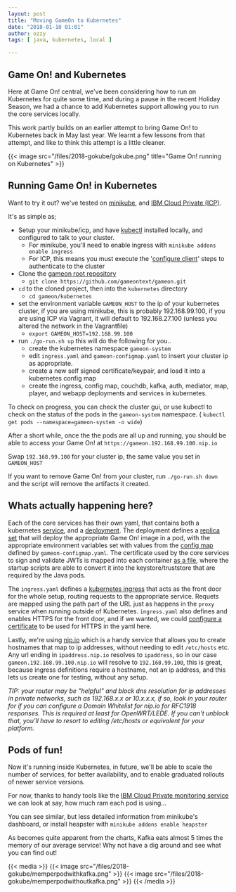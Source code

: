 ```yaml
---
layout: post
title: "Moving GameOn to Kubernetes"
date: "2018-01-10 01:01"
author: ozzy
tags: [ java, kubernetes, local ]

---
```

## Game On! and Kubernetes

Here at Game On! central, we've been considering how to run on Kubernetes for quite some time, and during a pause in the recent Holiday Season, we had a chance to add Kubernetes support allowing you to run the core services locally.

This work partly builds on an earlier attempt to bring Game On! to Kubernetes back in May last year. We learnt a few lessons from that attempt, and like to think this
attempt is a little cleaner.

{{< image src="/files/2018-gokube/gokube.png" title="Game On! running on Kubernetes" >}}

## Running Game On! in Kubernetes

Want to try it out? we've tested on [minikube](https://github.com/kubernetes/minikube), and [IBM Cloud Private (ICP)](https://github.com/IBM/deploy-ibm-cloud-private).

It's as simple as;

- Setup your minikube/icp, and have [kubectl](https://kubernetes.io/docs/tasks/tools/install-kubectl/) installed locally, and configured to talk to your cluster.
  - For minikube, you'll need to enable ingress with `minikube addons enable ingress`
  - For ICP, this means you must execute the '[configure client](https://github.com/IBM/deploy-ibm-cloud-private/blob/master/README.md)' steps to authenticate to the cluster
- Clone the [gameon root repository](https://github.com/gameontext/gameon)
  - `git clone https://github.com/gameontext/gameon.git`
- `cd` to the cloned project, then into the `kubernetes` directory
  - `cd gameon/kubernetes`
- set the environment variable `GAMEON_HOST` to the ip of your kubernetes cluster, if you are using minikube, this is probably 192.168.99.100, if you are using ICP via Vagrant, it will default to 192.168.27.100 (unless you altered the network in the Vagrantfile)
  - `export GAMEON_HOST=192.168.99.100`
- run `./go-run.sh up` this will do the following for you..
  - create the kubernetes namespace `gameon-system`
  - edit `ingress.yaml` and `gameon-configmap.yaml` to insert your cluster ip as appropriate.
  - create a new self signed certificate/keypair, and load it into a kubernetes config map
  - create the ingress, config map, couchdb, kafka, auth, mediator, map, player, and webapp deployments and services in kubernetes.

To check on progress, you can check the cluster gui, or use kubectl to check on the status of the pods in the `gameon-system` namespace. ( `kubectl get pods --namespace=gameon-system -o wide`)

After a short while, once the the pods are all up and running, you should be able to access your Game On! at `https://gameon.192.168.99.100.nip.io`

Swap `192.168.99.100` for your cluster ip, the same value you set in `GAMEON_HOST`

If you want to remove Game On! from your cluster, run `./go-run.sh down` and the script will remove the artifacts it created.

## Whats actually happening here?

Each of the core services has their own yaml, that contains both a kubernetes [service](https://kubernetes.io/docs/concepts/services-networking/service/), and a [deployment](https://kubernetes.io/docs/concepts/workloads/controllers/deployment/). The deployment defines a [replica set](https://kubernetes.io/docs/concepts/workloads/controllers/replicaset/) that will deploy the appropriate Game On! image in a pod, with the appropriate environment variables set with values from the [config map](https://kubernetes.io/docs/tasks/configure-pod-container/configure-pod-configmap/) defined by `gameon-configmap.yaml`. The certificate used by the core services to sign and validate JWTs is mapped into each container [as a file](https://kubernetes.io/docs/tasks/configure-pod-container/configure-pod-configmap/#populate-a-volume-with-data-stored-in-a-configmap), where the startup scripts are able to convert it into the keystore/truststore that are required by the Java pods.

The `ingress.yaml` defines a [kubernetes ingress](https://kubernetes.io/docs/concepts/services-networking/ingress/) that acts as the front door for the whole setup, routing requests to the appropriate service. Requets are mapped using the path part of the URL just as happens in the `proxy` service when running outside of Kubernetes. `ingress.yaml` also defines and enables HTTPS for the front door, and if we wanted, we could [configure a certificate](https://kubernetes.io/docs/concepts/services-networking/ingress/#tls) to be used for HTTPS in the yaml here.

Lastly, we're using [nip.io](http://nip.io/) which is a handy service that allows you to create hostnames that map to ip addresses, without needing to edit `/etc/hosts` etc. Any url ending in `ipaddress.nip.io` resolves to `ipaddress`, so in our case `gameon.192.168.99.100.nip.io` will resolve to `192.168.99.100`, this is great, because ingress definitions require a hostname, not an ip address, and this lets us create one for testing, without any setup.

*TIP:* _your router may be "helpful" and block dns resolution for ip addresses in private networks, such as 192.168.x.x or 10.x.x.x, if so, look in your router for if you can configure a Domain Whitelist for nip.io for RFC1918 responses. This is required at least for OpenWRT/LEDE. If you can't unblock that, you'll have to resort to editing /etc/hosts or equivalent for your platform._

## Pods of fun!

Now it's running inside Kubernetes, in future, we'll be able to scale the number of services, for better availability, and to enable graduated rollouts of newer service versions.

For now, thanks to handy tools like the [IBM Cloud Private monitoring service](https://www.ibm.com/support/knowledgecenter/en/SSBS6K_2.1.0/featured_applications/deploy_monitoring.html) we can look at say, how much ram each pod is using...

You can see similar, but less detailed information from minikube's dashboard, or install heapster with `minikube addons enable heapster`

As becomes quite apparent from the charts, Kafka eats almost 5 times the memory of our average service! Why not have a dig around and see what you can find out!

{{< media >}}
  {{< image src="/files/2018-gokube/memperpodwithkafka.png" >}}
  {{< image src="/files/2018-gokube/memperpodwithoutkafka.png" >}}
{{< /media >}}
